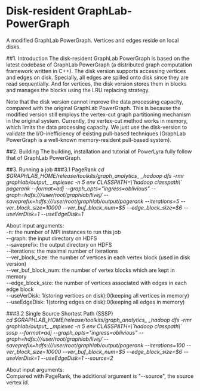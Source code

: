 # Disk-resident GraphLab-PowerGraph
A modified GraphLab PowerGraph. Vertices and edges reside on local disks.

##1. Introduction
The disk-resident GraphLab PowerGraph is based on the latest codebase of GraphLab PowerGraph (a distributed graph computation framework written in C++). The disk version supports accessing vertices and edges on disk. Specially, all edges are spilled onto disk since they are read sequentially. And for vertices, the disk version stores them in blocks and manages the blocks using the LRU replacing strategy. 

Note that the disk version cannot improve the data processing capacity, compared with the original GraphLab PowerGraph. This is because the modified version still employs the vertex-cut graph partitioning mechanism in the original system. Currently, the vertex-cut method works in memory, which limits the data processing capacity. We just use the disk-version to validate the I/O-inefficiency of existing pull-based techniques (GraphLab PowerGraph is a well-known memory-resident pull-based system).

##2. Building
The building, installation and tutorial of PowerLyra fully follow that of GraphLab PowerGraph.

##3. Running a job
###3.1 PageRank
_cd $GRAPHLAB_HOME/release/toolkits/graph_analytics_  
_hadoop dfs -rmr graphlab/output_  
_mpiexec -n 5 env CLASSPATH=\`hadoop classpath\` pagerank --format=adj --graph_opts="ingress=oblivious" --graph=hdfs:///user/root/graphlab/livej/ --saveprefix=hdfs:///user/root/graphlab/output/pagerank --iterations=5 --ver_block_size=10000 --ver_buf_block_num=$5 --edge_block_size=$6 --useVerDisk=1 --useEdgeDisk=1_

About input arguments:  
-n:  the number of MPI instances to run this job  
--graph:  the input directory on HDFS  
--saveprefix: the output directory on HDFS  
--iterations: the maximal number of iterations  
--ver_block_size: the number of vertices in each vertex block (used in disk version)  
--ver_buf_block_num:  the number of vertex blocks which are kept in memory  
--edge_block_size:  the number of vertices associated with edges in each edge block  
--useVerDisk:  1(storing vertices on disk):0(keeping all vertices in memory)  
--useEdgeDisk:  1(storing edges on disk):0(keeping all edges in memory)

###3.2 Single Source Shortest Path (SSSP)  
_cd $GRAPHLAB_HOME/release/toolkits/graph_analytics_  
_hadoop dfs -rmr graphlab/output_  
_mpiexec -n 5 env CLASSPATH=\`hadoop classpath\` sssp --format=adj --graph_opts="ingress=oblivious" --graph=hdfs:///user/root/graphlab/livej/ --saveprefix=hdfs:///user/root/graphlab/output/pagerank --iterations=100 --ver_block_size=10000 --ver_buf_block_num=$5 --edge_block_size=$6 --useVerDisk=1 --useEdgeDisk=1 --source=2_

About input arguments:  
Compared with PageRank, the additional argument is "--source", the source vertex id.
